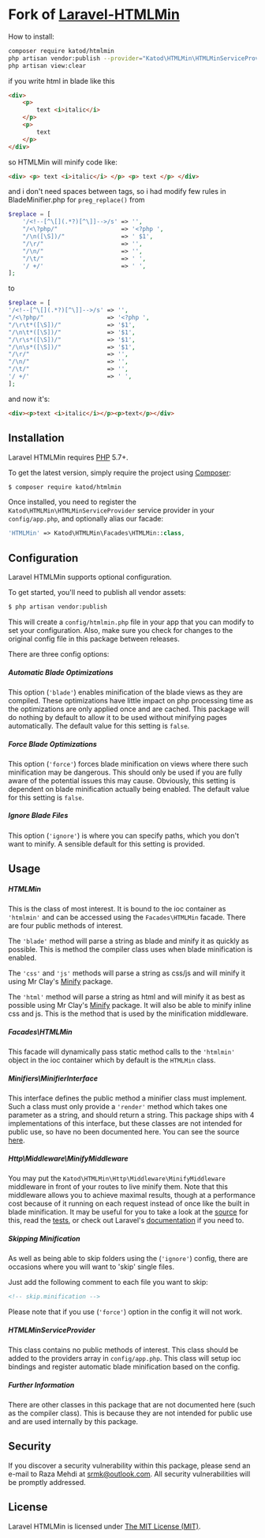 Fork of [Laravel-HTMLMin](https://github.com/HTMLMin/Laravel-HTMLMin)
===============

How to install:
```bash
composer require katod/htmlmin
php artisan vendor:publish --provider="Katod\HTMLMin\HTMLMinServiceProvider"
php artisan view:clear

```

if you write html in blade like this

```html
<div>
	<p>
		text <i>italic</i>
	</p>
	<p>
		text
	</p>
</div>
```

so HTMLMin will minify code like:

```html
<div> <p> text <i>italic</i> </p> <p> text </p> </div>
```
and i don't need spaces between tags, so i had modify few rules in BladeMinifier.php for ```preg_replace()```
from
```php
$replace = [
    '/<!--[^\[](.*?)[^\]]-->/s' => '',
    "/<\?php/"                  => '<?php ',
    "/\n([\S])/"                => ' $1',
    "/\r/"                      => '',
    "/\n/"                      => '',
    "/\t/"                      => ' ',
    '/ +/'                      => ' ',
];
```
to
```php
$replace = [
'/<!--[^\[](.*?)[^\]]-->/s' => '',
"/<\?php/"                  => '<?php ',
"/\r\t*([\S])/"             => '$1',
"/\n\t*([\S])/"             => '$1',
"/\r\s*([\S])/"             => '$1',
"/\n\s*([\S])/"             => '$1',
"/\r/"                      => '',
"/\n/"                      => '',
"/\t/"                      => '',
'/ +/'                      => ' ',
];
```

and now it's:

```html
<div><p>text <i>italic</i></p><p>text</p></div>
```


## Installation

Laravel HTMLMin requires [PHP](https://php.net) 5.7+.

To get the latest version, simply require the project using [Composer](https://getcomposer.org):

```bash
$ composer require katod/htmlmin
```

Once installed, you need to register the `Katod\HTMLMin\HTMLMinServiceProvider` service provider in your `config/app.php`, and optionally alias our facade:

```php
'HTMLMin' => Katod\HTMLMin\Facades\HTMLMin::class,
```


## Configuration

Laravel HTMLMin supports optional configuration.

To get started, you'll need to publish all vendor assets:

```bash
$ php artisan vendor:publish
```

This will create a `config/htmlmin.php` file in your app that you can modify to set your configuration. Also, make sure you check for changes to the original config file in this package between releases.

There are three config options:

##### Automatic Blade Optimizations

This option (`'blade'`) enables minification of the blade views as they are compiled. These optimizations have little impact on php processing time as the optimizations are only applied once and are cached. This package will do nothing by default to allow it to be used without minifying pages automatically. The default value for this setting is `false`.

##### Force Blade Optimizations

This option (`'force'`) forces blade minification on views where there such minification may be dangerous. This should only be used if you are fully aware of the potential issues this may cause. Obviously, this setting is dependent on blade minification actually being enabled. The default value for this setting is `false`.

##### Ignore Blade Files

This option (`'ignore'`) is where you can specify paths, which you don't want to minify. A sensible default for this setting is provided.


## Usage

##### HTMLMin

This is the class of most interest. It is bound to the ioc container as `'htmlmin'` and can be accessed using the `Facades\HTMLMin` facade. There are four public methods of interest.

The `'blade'` method will parse a string as blade and minify it as quickly as possible. This is method the compiler class uses when blade minification is enabled.

The `'css'` and `'js'` methods will parse a string as css/js and will minify it using Mr Clay's [Minify](https://github.com/mrclay/minify) package.

The `'html'` method will parse a string as html and will minify it as best as possible using Mr Clay's [Minify](https://github.com/mrclay/minify) package. It will also be able to minify inline css and js. This is the method that is used by the minification middleware.

##### Facades\HTMLMin

This facade will dynamically pass static method calls to the `'htmlmin'` object in the ioc container which by default is the `HTMLMin` class.

##### Minifiers\MinifierInterface

This interface defines the public method a minifier class must implement. Such a class must only provide a `'render'` method which takes one parameter as a string, and should return a string. This package ships with 4 implementations of this interface, but these classes are not intended for public use, so have no been documented here. You can see the source [here](https://github.com/HTMLMin/Laravel-HTMLMin/tree/master/src/Minifiers).

##### Http\Middleware\MinifyMiddleware

You may put the `Katod\HTMLMin\Http\Middleware\MinifyMiddleware` middleware in front of your routes to live minify them. Note that this middleware allows you to achieve maximal results, though at a performance cost because of it running on each request instead of once like the built in blade minification. It may be useful for you to take a look at the [source](https://github.com/HTMLMin/Laravel-HTMLMin/blob/master/src/Http/Middleware/MinifyMiddleware.php) for this, read the [tests](https://github.com/HTMLMin/Laravel-HTMLMin/blob/master/tests/Functional/MiddlewareTest.php), or check out Laravel's [documentation](http://laravel.com/docs/5.1/middleware) if you need to.

##### Skipping Minification

As well as being able to skip folders using the (`'ignore'`) config, there are occasions where you will want to 'skip' single files.

Just add the following comment to each file you want to skip:

```html
<!-- skip.minification -->
```

Please note that if you use (`'force'`) option in the config it will not work.

##### HTMLMinServiceProvider

This class contains no public methods of interest. This class should be added to the providers array in `config/app.php`. This class will setup ioc bindings and register automatic blade minification based on the config.

##### Further Information

There are other classes in this package that are not documented here (such as the compiler class). This is because they are not intended for public use and are used internally by this package.


## Security

If you discover a security vulnerability within this package, please send an e-mail to Raza Mehdi at srmk@outlook.com. All security vulnerabilities will be promptly addressed.


## License

Laravel HTMLMin is licensed under [The MIT License (MIT)](LICENSE).
